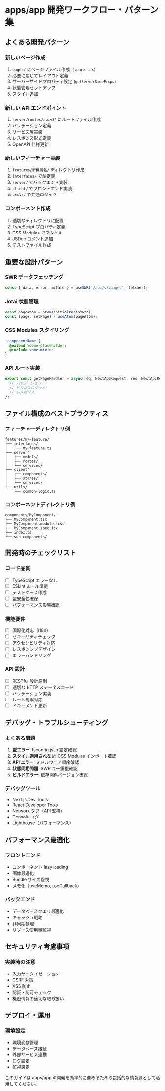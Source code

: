 # apps/app 開発ワークフロー・パターン集

## よくある開発パターン

### 新しいページ作成
1. `pages/` にページファイル作成（`.page.tsx`）
2. 必要に応じてレイアウト定義
3. サーバーサイドプロパティ設定 (`getServerSideProps`)
4. 状態管理セットアップ
5. スタイル追加

### 新しい API エンドポイント
1. `server/routes/apiv3/` にルートファイル作成
2. バリデーション定義
3. サービス層実装
4. レスポンス形式定義
5. OpenAPI 仕様更新

### 新しいフィーチャー実装
1. `features/新機能名/` ディレクトリ作成
2. `interfaces/` で型定義
3. `server/` でバックエンド実装
4. `client/` でフロントエンド実装
5. `utils/` で共通ロジック

### コンポーネント作成
1. 適切なディレクトリに配置
2. TypeScript プロパティ定義
3. CSS Modules でスタイル
4. JSDoc コメント追加
5. テストファイル作成

## 重要な設計パターン

### SWR データフェッチング
```typescript
const { data, error, mutate } = useSWR('/api/v3/pages', fetcher);
```

### Jotai 状態管理
```typescript
const pageAtom = atom(initialPageState);
const [page, setPage] = useAtom(pageAtom);
```

### CSS Modules スタイリング
```scss
.componentName {
  @extend %some-placeholder;
  @include some-mixin;
}
```

### API ルート実装
```typescript
export const getPageHandler = async(req: NextApiRequest, res: NextApiResponse) => {
  // バリデーション
  // ビジネスロジック
  // レスポンス
};
```

## ファイル構成のベストプラクティス

### フィーチャーディレクトリ例
```
features/my-feature/
├── interfaces/
│   └── my-feature.ts
├── server/
│   ├── models/
│   ├── routes/
│   └── services/
├── client/
│   ├── components/
│   ├── stores/
│   └── services/
└── utils/
    └── common-logic.ts
```

### コンポーネントディレクトリ例
```
components/MyComponent/
├── MyComponent.tsx
├── MyComponent.module.scss
├── MyComponent.spec.tsx
├── index.ts
└── sub-components/
```

## 開発時のチェックリスト

### コード品質
- [ ] TypeScript エラーなし
- [ ] ESLint ルール準拠
- [ ] テストケース作成
- [ ] 型安全性確保
- [ ] パフォーマンス影響確認

### 機能要件
- [ ] 国際化対応（i18n）
- [ ] セキュリティチェック
- [ ] アクセシビリティ対応
- [ ] レスポンシブデザイン
- [ ] エラーハンドリング

### API 設計
- [ ] RESTful 設計原則
- [ ] 適切な HTTP ステータスコード
- [ ] バリデーション実装
- [ ] レート制限対応
- [ ] ドキュメント更新

## デバッグ・トラブルシューティング

### よくある問題
1. **型エラー**: tsconfig.json 設定確認
2. **スタイル適用されない**: CSS Modules インポート確認
3. **API エラー**: ミドルウェア順序確認
4. **状態同期問題**: SWR キー重複確認
5. **ビルドエラー**: 依存関係バージョン確認

### デバッグツール
- Next.js Dev Tools
- React Developer Tools
- Network タブ（API 監視）
- Console ログ
- Lighthouse（パフォーマンス）

## パフォーマンス最適化

### フロントエンド
- コンポーネント lazy loading
- 画像最適化
- Bundle サイズ監視
- メモ化（useMemo, useCallback）

### バックエンド
- データベースクエリ最適化
- キャッシュ戦略
- 非同期処理
- リソース使用量監視

## セキュリティ考慮事項

### 実装時の注意
- 入力サニタイゼーション
- CSRF 対策
- XSS 防止
- 認証・認可チェック
- 機密情報の適切な取り扱い

## デプロイ・運用

### 環境設定
- 環境変数管理
- データベース接続
- 外部サービス連携
- ログ設定
- 監視設定

このガイドは apps/app の開発を効率的に進めるための包括的な情報源として活用してください。
